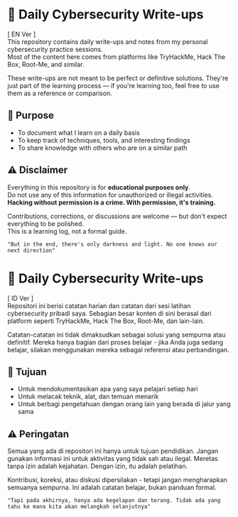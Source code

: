 # 🧷 Daily Cybersecurity Write-ups
[ EN Ver ] <br>
This repository contains daily write-ups and notes from my personal cybersecurity practice sessions.  
Most of the content here comes from platforms like TryHackMe, Hack The Box, Root-Me, and similar.

These write-ups are not meant to be perfect or definitive solutions. They're just part of the learning process — if you're learning too, feel free to use them as a reference or comparison.


## 🧠 Purpose

- To document what I learn on a daily basis
- To keep track of techniques, tools, and interesting findings
- To share knowledge with others who are on a similar path


## ⚠️ Disclaimer

Everything in this repository is for **educational purposes only**.  
Do not use any of this information for unauthorized or illegal activities.  
**Hacking without permission is a crime. With permission, it's training.**

Contributions, corrections, or discussions are welcome — but don't expect everything to be polished.  
This is a learning log, not a formal guide.

```
"But in the end, there's only darkness and light. No one knows our next direction"
```


# 🧷 Daily Cybersecurity Write-ups
[ ID Ver ] <br>
Repositori ini berisi catatan harian dan catatan dari sesi latihan cybersecurity pribadi saya. Sebagian besar konten di sini berasal dari platform seperti TryHackMe, Hack The Box, Root-Me, dan lain-lain. 

Catatan-catatan ini tidak dimaksudkan sebagai solusi yang sempurna atau definitif. Mereka hanya bagian dari proses belajar - jika Anda juga sedang belajar, silakan menggunakan mereka sebagai referensi atau perbandingan.


## 🧠 Tujuan
- Untuk mendokumentasikan apa yang saya pelajari setiap hari
- Untuk melacak teknik, alat, dan temuan menarik
- Untuk berbagi pengetahuan dengan orang lain yang berada di jalur yang sama


## ⚠️ Peringatan
Semua yang ada di repositori ini hanya untuk tujuan pendidikan. Jangan gunakan informasi ini untuk aktivitas yang tidak sah atau ilegal. Meretas tanpa izin adalah kejahatan. Dengan izin, itu adalah pelatihan.


Kontribusi, koreksi, atau diskusi dipersilakan - tetapi jangan mengharapkan semuanya sempurna. Ini adalah catatan belajar, bukan panduan formal.

```
"Tapi pada akhirnya, hanya ada kegelapan dan terang. Tidak ada yang tahu ke mana kita akan melangkah selanjutnya"
```
